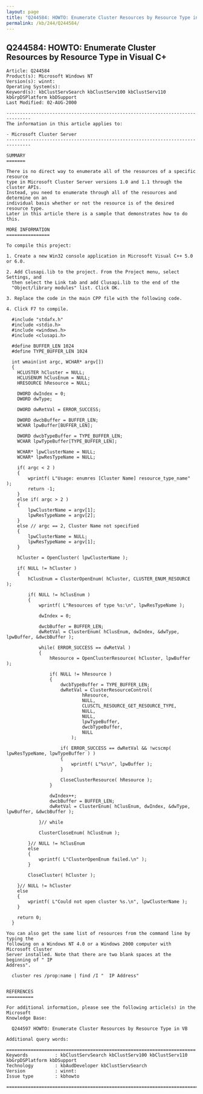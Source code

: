 ```yaml
---
layout: page
title: "Q244584: HOWTO: Enumerate Cluster Resources by Resource Type in Visual C+"
permalink: /kb/244/Q244584/
---
```


## Q244584: HOWTO: Enumerate Cluster Resources by Resource Type in Visual C+

	Article: Q244584
	Product(s): Microsoft Windows NT
	Version(s): winnt:
	Operating System(s): 
	Keyword(s): kbClustServSearch kbClustServ100 kbClustServ110 kbGrpDSPlatform kbDSupport
	Last Modified: 02-AUG-2000
	
	-------------------------------------------------------------------------------
	The information in this article applies to:
	
	- Microsoft Cluster Server 
	-------------------------------------------------------------------------------
	
	SUMMARY
	=======
	
	There is no direct way to enumerate all of the resources of a specific resource
	type in Microsoft Cluster Server versions 1.0 and 1.1 through the cluster APIs.
	Instead, you need to enumerate through all of the resources and determine on an
	individual basis whether or not the resource is of the desired resource type.
	Later in this article there is a sample that demonstrates how to do this.
	
	MORE INFORMATION
	================
	
	To compile this project:
	
	1. Create a new Win32 console application in Microsoft Visual C++ 5.0 or 6.0.
	
	2. Add Clusapi.lib to the project. From the Project menu, select Settings, and
	  then select the Link tab and add Clusapi.lib to the end of the
	  "Object/library modules" list. Click OK.
	
	3. Replace the code in the main CPP file with the following code.
	
	4. Click F7 to compile.
	
	  #include "stdafx.h"
	  #include <stdio.h>
	  #include <windows.h>
	  #include <clusapi.h>
	
	  #define BUFFER_LEN 1024
	  #define TYPE_BUFFER_LEN 1024
	
	  int wmain(int argc, WCHAR* argv[])
	  {
	  	HCLUSTER hCluster = NULL;
	  	HCLUSENUM hClusEnum = NULL;
	  	HRESOURCE hResource = NULL;
	
	  	DWORD dwIndex = 0;
	  	DWORD dwType;
	
	  	DWORD dwRetVal = ERROR_SUCCESS;
	
	  	DWORD dwcbBuffer = BUFFER_LEN;
	  	WCHAR lpwBuffer[BUFFER_LEN];
	
	  	DWORD dwcbTypeBuffer = TYPE_BUFFER_LEN;
	  	WCHAR lpwTypeBuffer[TYPE_BUFFER_LEN];
	
	  	WCHAR* lpwClusterName = NULL;
	  	WCHAR* lpwResTypeName = NULL;
	
	  	if( argc < 2 )
	  	{
	  		wprintf( L"Usage: enumres [Cluster Name] resource_type_name" );
	  		return -1;
	  	}	
	  	else if( argc > 2 )
	  	{
	  		lpwClusterName = argv[1];
	  		lpwResTypeName = argv[2];
	  	}
	  	else // argc == 2, Cluster Name not specified
	  	{
	  		lpwClusterName = NULL;
	  		lpwResTypeName = argv[1];
	  	}
	
	  	hCluster = OpenCluster( lpwClusterName );
	
	  	if( NULL != hCluster )
	  	{
	  		hClusEnum = ClusterOpenEnum( hCluster, CLUSTER_ENUM_RESOURCE );
	
	  		if( NULL != hClusEnum )
	  		{
	  			wprintf( L"Resources of type %s:\n", lpwResTypeName );
	
	  			dwIndex = 0;
	  			
	  			dwcbBuffer = BUFFER_LEN;
	  			dwRetVal = ClusterEnum( hClusEnum, dwIndex, &dwType, lpwBuffer, &dwcbBuffer );
	
	  			while( ERROR_SUCCESS == dwRetVal )
	  			{
	  				hResource = OpenClusterResource( hCluster, lpwBuffer );
	
	  				if( NULL != hResource )
	  				{
	  					dwcbTypeBuffer = TYPE_BUFFER_LEN;
	  					dwRetVal = ClusterResourceControl( 
	  							hResource, 
	  							NULL, 
	  							CLUSCTL_RESOURCE_GET_RESOURCE_TYPE,
	  							NULL,
	  							NULL,
	  							lpwTypeBuffer,
	  							dwcbTypeBuffer,
	  							NULL
	  						);
	
	  					if( ERROR_SUCCESS == dwRetVal && !wcscmp( lpwResTypeName, lpwTypeBuffer ) )
	  					{
	  						wprintf( L"%s\n", lpwBuffer );
	  					}
	
	  					CloseClusterResource( hResource );
	  				}
	  			
	  				dwIndex++;
	  				dwcbBuffer = BUFFER_LEN;
	  				dwRetVal = ClusterEnum( hClusEnum, dwIndex, &dwType, lpwBuffer, &dwcbBuffer );
	
	  			}// while
	  			
	  			ClusterCloseEnum( hClusEnum );
	
	  		}// NULL != hClusEnum
	  		else
	  		{
	  			wprintf( L"ClusterOpenEnum failed.\n" );
	  		}
	
	  		CloseCluster( hCluster );
	
	  	}// NULL != hCluster
	  	else 
	  	{
	  		wprintf( L"Could not open cluster %s.\n", lpwClusterName );
	  	}
	
	  	return 0;
	  }
	
	You can also get the same list of resources from the command line by typing the
	following on a Windows NT 4.0 or a Windows 2000 computer with Microsoft Cluster
	Server installed. Note that there are two blank spaces at the beginning of " IP
	Address".
	
	  cluster res /prop:name | find /I "  IP Address"
	
	
	REFERENCES
	==========
	
	For additional information, please see the following article(s) in the Microsoft
	Knowledge Base:
	
	  Q244597 HOWTO: Enumerate Cluster Resources by Resource Type in VB
	
	Additional query words:
	
	======================================================================
	Keywords          : kbClustServSearch kbClustServ100 kbClustServ110 kbGrpDSPlatform kbDSupport 
	Technology        : kbAudDeveloper kbClustServSearch
	Version           : winnt:
	Issue type        : kbhowto
	
	=============================================================================
	
